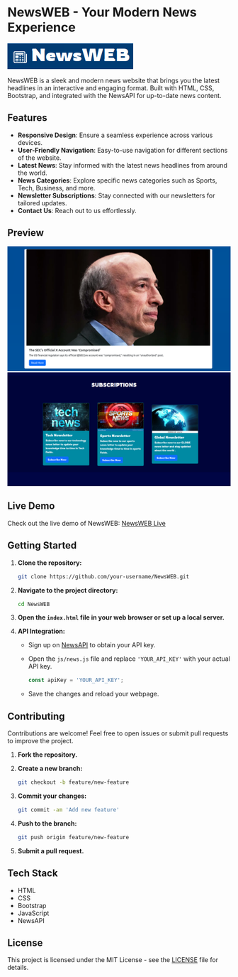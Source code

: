 # NewsWEB - Your Modern News Experience

![NewsWEB Preview](https://github.com/Pv200/News-Blog-Website/blob/main/Screenshot%20from%202024-01-11%2016-52-18.png)

NewsWEB is a sleek and modern news website that brings you the latest headlines in an interactive and engaging format. Built with HTML, CSS, Bootstrap, and integrated with the NewsAPI for up-to-date news content.

## Features

- **Responsive Design**: Ensure a seamless experience across various devices.
- **User-Friendly Navigation**: Easy-to-use navigation for different sections of the website.
- **Latest News**: Stay informed with the latest news headlines from around the world.
- **News Categories**: Explore specific news categories such as Sports, Tech, Business, and more.
- **Newsletter Subscriptions**: Stay connected with our newsletters for tailored updates.
- **Contact Us**: Reach out to us effortlessly.

## Preview

![Screenshot from 2024-01-11 16-53-48.png](https://github.com/Pv200/News-Blog-Website/blob/main/Screenshot%20from%202024-01-11%2016-53-48.png)
![Screenshot from 2024-01-11 17-03-15.png](https://github.com/Pv200/News-Blog-Website/blob/main/Screenshot%20from%202024-01-11%2017-03-15.png)

## Live Demo

Check out the live demo of NewsWEB: [NewsWEB Live](https://pv200.github.io/News-Blog-Website/)

## Getting Started

1. **Clone the repository:**

    ```bash
    git clone https://github.com/your-username/NewsWEB.git
    ```

2. **Navigate to the project directory:**

    ```bash
    cd NewsWEB
    ```

3. **Open the `index.html` file in your web browser or set up a local server.**

4. **API Integration:**

    - Sign up on [NewsAPI](https://newsapi.org/) to obtain your API key.
    - Open the `js/news.js` file and replace `'YOUR_API_KEY'` with your actual API key.

        ```javascript
        const apiKey = 'YOUR_API_KEY';
        ```

    - Save the changes and reload your webpage.

## Contributing

Contributions are welcome! Feel free to open issues or submit pull requests to improve the project.

1. **Fork the repository.**
2. **Create a new branch:**

    ```bash
    git checkout -b feature/new-feature
    ```

3. **Commit your changes:**

    ```bash
    git commit -am 'Add new feature'
    ```

4. **Push to the branch:**

    ```bash
    git push origin feature/new-feature
    ```

5. **Submit a pull request.**

## Tech Stack

- HTML
- CSS
- Bootstrap
- JavaScript
- NewsAPI

## License

This project is licensed under the MIT License - see the [LICENSE](LICENSE) file for details.
